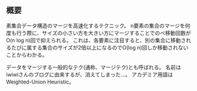 ## 概要
素集合データ構造のマージを高速化するテクニック。
n要素の集合のマージを何度も行う際に、サイズの小さい方を大きい方にマージすることでのべ移動回数がO(n log n)回で抑えられる。
これは、各要素に注目すると、別の集合に移動されるたびに属する集合のサイズが2倍以上になるのでO(log n)回しか移動されないことからわかる。

データをマージする一般的なテク(通称、マージテク)とも呼ばれる。
名前はiwiwiさんのブログに由来するが、消えてしまった…。
アカデミア用語はWeighted-Union Heuristic。

